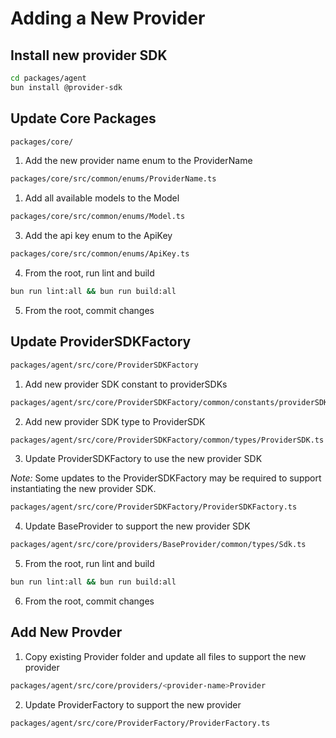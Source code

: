 # Adding a New Provider

## Install new provider SDK

```bash
cd packages/agent
bun install @provider-sdk
```

## Update Core Packages

```bash
packages/core/
```

1. Add the new provider name enum to the ProviderName

```bash
packages/core/src/common/enums/ProviderName.ts
```

1. Add all available models to the Model

```bash
packages/core/src/common/enums/Model.ts
```

3. Add the api key enum to the ApiKey

```bash
packages/core/src/common/enums/ApiKey.ts
```

4. From the root, run lint and build

```bash
bun run lint:all && bun run build:all
```

5. From the root, commit changes

## Update ProviderSDKFactory

```bash
packages/agent/src/core/ProviderSDKFactory
```

1. Add new provider SDK constant to providerSDKs

```bash
packages/agent/src/core/ProviderSDKFactory/common/constants/providerSDKs.ts
```

2. Add new provider SDK type to ProviderSDK

```bash
packages/agent/src/core/ProviderSDKFactory/common/types/ProviderSDK.ts
```

3. Update ProviderSDKFactory to use the new provider SDK

_Note:_ Some updates to the ProviderSDKFactory may be required to support instantiating the new provider SDK.

```bash
packages/agent/src/core/ProviderSDKFactory/ProviderSDKFactory.ts
```

4. Update BaseProvider to support the new provider SDK

```bash
packages/agent/src/core/providers/BaseProvider/common/types/Sdk.ts
```

5. From the root, run lint and build

```bash
bun run lint:all && bun run build:all
```

6. From the root, commit changes

## Add New Provder

1. Copy existing Provider folder and update all files to support the new provider

```bash
packages/agent/src/core/providers/<provider-name>Provider
```

2. Update ProviderFactory to support the new provider

```bash
packages/agent/src/core/ProviderFactory/ProviderFactory.ts
```
